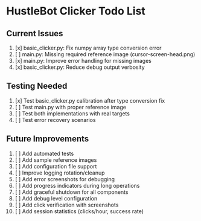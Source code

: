 # HustleBot Clicker Todo List

## Current Issues
1. [x] basic_clicker.py: Fix numpy array type conversion error
2. [ ] main.py: Missing required reference image (cursor-screen-head.png)
3. [x] main.py: Improve error handling for missing images
4. [x] basic_clicker.py: Reduce debug output verbosity

## Testing Needed
1. [x] Test basic_clicker.py calibration after type conversion fix
2. [ ] Test main.py with proper reference image
3. [ ] Test both implementations with real targets
4. [ ] Test error recovery scenarios

## Future Improvements
1. [ ] Add automated tests
2. [ ] Add sample reference images
3. [ ] Add configuration file support
4. [ ] Improve logging rotation/cleanup
5. [ ] Add error screenshots for debugging
6. [ ] Add progress indicators during long operations
7. [ ] Add graceful shutdown for all components
8. [ ] Add debug level configuration
9. [ ] Add click verification with screenshots
10. [ ] Add session statistics (clicks/hour, success rate) 
